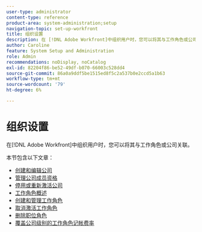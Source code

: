 ```yaml
---
user-type: administrator
content-type: reference
product-area: system-administration;setup
navigation-topic: set-up-workfront
title: 组织设置
description: 在 [!DNL Adobe Workfront]中组织用户时，您可以将其与工作角色或公司关联。
author: Caroline
feature: System Setup and Administration
role: Admin
recommendations: noDisplay, noCatalog
exl-id: 82204f86-be52-49df-b070-66003c528dd4
source-git-commit: 86a0a9ddf5be1515ed8f5c2a537b0e2ccd5a1b63
workflow-type: tm+mt
source-wordcount: '79'
ht-degree: 6%

---
```


# 组织设置

在[!DNL Adobe Workfront]中组织用户时，您可以将其与工作角色或公司关联。

本节包含以下文章：

* [创建和编辑公司](../../../administration-and-setup/set-up-workfront/organizational-setup/create-and-edit-companies.md)
* [管理公司成员资格](../../../administration-and-setup/set-up-workfront/organizational-setup/manage-company-memberships.md)
* [停用或重新激活公司](../../../administration-and-setup/set-up-workfront/organizational-setup/deactivate-a-company.md)
* [工作角色概述](../../../administration-and-setup/set-up-workfront/organizational-setup/job-role-overview.md)
* [创建和管理工作角色](../../../administration-and-setup/set-up-workfront/organizational-setup/create-manage-job-roles.md)
* [取消激活工作角色](../../../administration-and-setup/set-up-workfront/organizational-setup/deactivate-job-roles.md)
* [删除职位角色](../../../administration-and-setup/set-up-workfront/organizational-setup/delete-job-roles.md)
* [覆盖公司级别的工作角色记帐费率](../../../administration-and-setup/set-up-workfront/organizational-setup/override-job-role-billing-rates-company-level.md)
